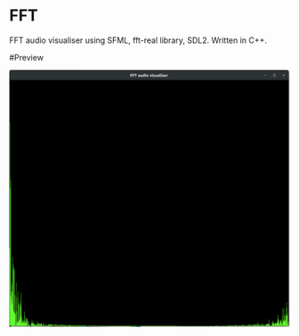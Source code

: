 # FFT
FFT audio visualiser using SFML, fft-real library, SDL2. Written in C++.

#Preview

![alt text](https://raw.githubusercontent.com/callummarshall9/FFT/master/fft_window.png)
